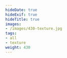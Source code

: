 ```yaml
---
hideDate: true
hideExif: true
hideTitle: true
images:
- /images/430-texture.jpg
tags:
- all
- texture
weight: 430
---
```


